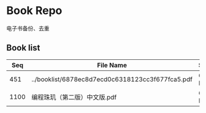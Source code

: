 Book Repo
=========

电子书备份、去重

Book list
---------

| Seq | File Name | Size | MD5 |
| --- | --------- | ---- | --- |
| 451 | ../booklist/6878ec8d7ecd0c6318123cc3f677fca5.pdf | 6.5 MB | 6878ec8d7ecd0c6318123cc3f677fca5 | 
| 1100 | 编程珠玑（第二版）中文版.pdf | 6.5 MB | 6878ec8d7ecd0c6318123cc3f677fca5 | 
